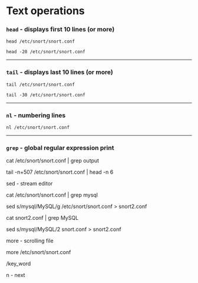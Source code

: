 # Text operations

### `head` - displays first 10 lines (or more) 

`head /etc/snort/snort.conf` 

`head -20 /etc/snort/snort.conf`  

***

### `tail` - displays last 10 lines (or more) 

`tail /etc/snort/snort.conf` 

`tail -30 /etc/snort/snort.conf` 

***

### `nl` - numbering lines 

`nl /etc/snort/snort.conf` 

***

### `grep` - global regular expression print 

cat /etc/snort/snort.conf | grep output 

tail -n+507 /etc/snort/snort.conf | head -n 6 

sed - stream editor 

cat /etc/snort/snort.conf | grep mysql 

sed s/mysql/MySQL/g /etc/snort/snort.conf > snort2.conf 

cat snort2.conf | grep MySQL 

sed s/mysql/MySQL/2 snort.conf > snort2.conf 

more - scrolling file 

more /etc/snort/snort.conf 

/key_word 

n - next 

 

 

 

 